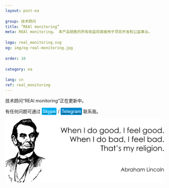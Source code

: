 ```yaml
---
layout: post-ea

group: 技术顾问
title: “REAl monitoring”
meta: REAl monitoring。 本产品销售的所有收益将直接用于项目开发和公益事业。

logo: real_monitoring.svg
og: img/og-real-monitoring.jpg

order: 10

category: ea

lang: cn
ref: real_monitoring
---
```


技术顾问“REAl monitoring”正在更新中。

有任何问题可通过 <a href="skype:chutkoy89?call" target="_blank"><span style="background-color:#00aff0; color:white; padding:3px; border-radius: 3px">Skype</span></a> / <a href="https://t.me/chutkoy" target="_blank"><span style="background-color:#0088cc; color:white; padding:3px; border-radius: 3px">Telegram</span></a> 联系我。

<a data-fancybox="gallery" href="/img/programming/Lincoln.png"><img src="/img/programming/Lincoln.png" alt=""></a>
